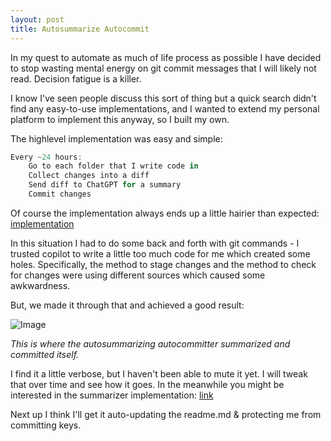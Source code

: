 ```yaml
---
layout: post
title: Autosummarize Autocommit
---
```


In my quest to automate as much of life process as possible I have decided to stop wasting mental energy on git commit messages that I will likely not read. Decision fatigue is a killer.

I know I've seen people discuss this sort of thing but a quick search didn't find any easy-to-use implementations, and I wanted to extend my personal platform to implement this anyway, so I built my own.

The highlevel implementation was easy and simple:

```typescript
Every ~24 hours:
	Go to each folder that I write code in
	Collect changes into a diff
	Send diff to ChatGPT for a summary
	Commit changes
```

Of course the implementation always ends up a little hairier than expected: [implementation](https://github.com/vanjaoljaca/vanjacloud.local/blob/1585b4225fe6d8687fe55de6265c4fae50d0ba1f/handlers/autocommit.ts#L86)

In this situation I had to do some back and forth with git commands - I trusted copilot to write a little too much code for me which created some holes. Specifically, the method to stage changes and the method to check for changes were using different sources which caused some awkwardness.

But, we made it through that and achieved a good result:

![Image](https://pbs.twimg.com/media/GEGC9FzbAAAuWeW?format=png&name=medium)

*This is where the autosummarizing autocommitter summarized and committed itself.*

I find it a little verbose, but I haven't been able to mute it yet. I will tweak that over time and see how it goes. In the meanwhile you might be interested in the summarizer implementation: [link](https://github.com/vanjaoljaca/vanjacloud.local/blob/1585b4225fe6d8687fe55de6265c4fae50d0ba1f/util/gitsummarize.ts#L15)

Next up I think I'll get it auto-updating the readme.md & protecting me from committing keys.